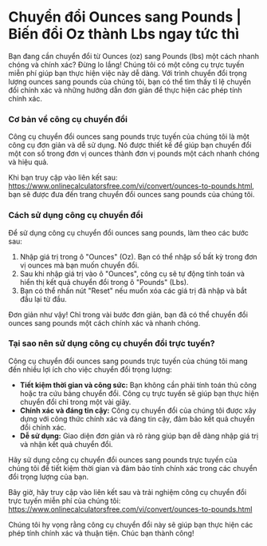 Chuyển đổi Ounces sang Pounds | Biến đổi Oz thành Lbs ngay tức thì
==================================================================

Bạn đang cần chuyển đổi từ Ounces (oz) sang Pounds (lbs) một cách nhanh chóng và chính xác? Đừng lo lắng! Chúng tôi có một công cụ trực tuyến miễn phí giúp bạn thực hiện việc này dễ dàng. Với trình chuyển đổi trọng lượng ounces sang pounds của chúng tôi, bạn có thể tìm thấy tỉ lệ chuyển đổi chính xác và những hướng dẫn đơn giản để thực hiện các phép tính chính xác.

### Cơ bản về công cụ chuyển đổi

Công cụ chuyển đổi ounces sang pounds trực tuyến của chúng tôi là một công cụ đơn giản và dễ sử dụng. Nó được thiết kế để giúp bạn chuyển đổi một con số trong đơn vị ounces thành đơn vị pounds một cách nhanh chóng và hiệu quả.

Khi bạn truy cập vào liên kết sau: <https://www.onlinecalculatorsfree.com/vi/convert/ounces-to-pounds.html>, bạn sẽ được đưa đến trang chuyển đổi ounces sang pounds của chúng tôi.

### Cách sử dụng công cụ chuyển đổi

Để sử dụng công cụ chuyển đổi ounces sang pounds, làm theo các bước sau:

1. Nhập giá trị trong ô "Ounces" (Oz). Bạn có thể nhập số bất kỳ trong đơn vị ounces mà bạn muốn chuyển đổi.
2. Sau khi nhập giá trị vào ô "Ounces", công cụ sẽ tự động tính toán và hiển thị kết quả chuyển đổi trong ô "Pounds" (Lbs).
3. Bạn có thể nhấn nút "Reset" nếu muốn xóa các giá trị đã nhập và bắt đầu lại từ đầu.

Đơn giản như vậy! Chỉ trong vài bước đơn giản, bạn đã có thể chuyển đổi ounces sang pounds một cách chính xác và nhanh chóng.

### Tại sao nên sử dụng công cụ chuyển đổi trực tuyến?

Công cụ chuyển đổi ounces sang pounds trực tuyến của chúng tôi mang đến nhiều lợi ích cho việc chuyển đổi trọng lượng:

- **Tiết kiệm thời gian và công sức:** Bạn không cần phải tính toán thủ công hoặc tra cứu bảng chuyển đổi. Công cụ trực tuyến sẽ giúp bạn thực hiện chuyển đổi chỉ trong một vài giây.
- **Chính xác và đáng tin cậy:** Công cụ chuyển đổi của chúng tôi được xây dựng với công thức chính xác và đáng tin cậy, đảm bảo kết quả chuyển đổi chính xác.
- **Dễ sử dụng:** Giao diện đơn giản và rõ ràng giúp bạn dễ dàng nhập giá trị và nhận kết quả chuyển đổi.

Hãy sử dụng công cụ chuyển đổi ounces sang pounds trực tuyến của chúng tôi để tiết kiệm thời gian và đảm bảo tính chính xác trong các chuyển đổi trọng lượng của bạn.

Bây giờ, hãy truy cập vào liên kết sau và trải nghiệm công cụ chuyển đổi trực tuyến miễn phí của chúng tôi: <https://www.onlinecalculatorsfree.com/vi/convert/ounces-to-pounds.html>

Chúng tôi hy vọng rằng công cụ chuyển đổi này sẽ giúp bạn thực hiện các phép tính chính xác và thuận tiện. Chúc bạn thành công!